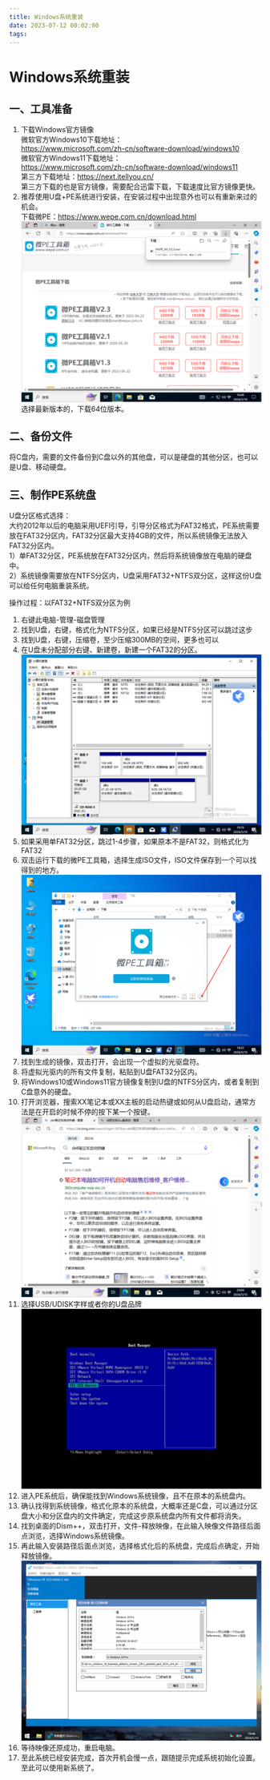 ```yaml
---
title: Windows系统重装
date: 2023-07-12 00:02:00
tags:
---
```

# Windows系统重装

## 一、工具准备  
1. 下载Windows官方镜像  
微软官方Windows10下载地址：  
<https://www.microsoft.com/zh-cn/software-download/windows10>   
微软官方Windows11下载地址：  
<https://www.microsoft.com/zh-cn/software-download/windows11>  
第三方下载地址：<https://next.itellyou.cn/>  
第三方下载的也是官方镜像，需要配合迅雷下载，下载速度比官方镜像更快。
2. 推荐使用U盘+PE系统进行安装，在安装过程中出现意外也可以有重新来过的机会。   
下载微PE：<https://www.wepe.com.cn/download.html>
![微PE下载](/images/wepe_download.png)
选择最新版本的，下载64位版本。
## 二、备份文件
将C盘内，需要的文件备份到C盘以外的其他盘，可以是硬盘的其他分区，也可以是U盘、移动硬盘。
## 三、制作PE系统盘   
U盘分区格式选择：  
大约2012年以后的电脑采用UEFI引导，引导分区格式为FAT32格式，PE系统需要放在FAT32分区内，FAT32分区最大支持4GB的文件，所以系统镜像无法放入FAT32分区内。  
1）单FAT32分区，PE系统放在FAT32分区内，然后将系统镜像放在电脑的硬盘中。  
2）系统镜像需要放在NTFS分区内，U盘采用FAT32+NTFS双分区，这样这份U盘可以给任何电脑重装系统。  

操作过程：以FAT32+NTFS双分区为例
1. 右键此电脑-管理-磁盘管理
2. 找到U盘，右键，格式化为NTFS分区，如果已经是NTFS分区可以跳过这步
3. 找到U盘，右键，压缩卷，至少压缩300MB的空间，更多也可以
4. 在U盘未分配部分右键、新建卷，新建一个FAT32的分区。
   ![U盘分区](/images/U盘分区.png)
5. 如果采用单FAT32分区，跳过1-4步骤，如果原本不是FAT32，则格式化为FAT32
6. 双击运行下载的微PE工具箱，选择生成ISO文件，ISO文件保存到一个可以找得到的地方。
   ![生成ISO](/images/WEPE生成ISO.png)
7. 找到生成的镜像，双击打开，会出现一个虚拟的光驱盘符。
8. 将虚拟光驱内的所有文件复制，粘贴到U盘FAT32分区内。
9. 将Windows10或Windows11官方镜像复制到U盘的NTFS分区内，或者复制到C盘意外的硬盘。
10. 打开浏览器，搜索XX笔记本或XX主板的启动热键或如何从U盘启动，通常方法是在开启的时候不停的按下某一个按键。
    ![U盘启动方法](/images/U盘启动方法.png)
11. 选择USB/UDISK字样或者你的U盘品牌
    ![U盘启动](/images/U盘启动.png)
12. 进入PE系统后，确保能找到Windows系统镜像，且不在原本的系统盘内。
13. 确认找得到系统镜像，格式化原本的系统盘，大概率还是C盘，可以通过分区盘大小和分区盘内的文件确定，完成这步原系统盘内所有文件都将消失。
14. 找到桌面的Dism++，双击打开，文件-释放映像，在此输入映像文件路径后面点浏览，选择Windows系统镜像。
15. 再此输入安装路径后面点浏览，选择格式化后的系统盘，完成后点确定，开始释放镜像。
    ![释放映像](/images/释放映像.png)
16. 等待映像还原成功，重启电脑。
17. 至此系统已经安装完成，首次开机会慢一点，跟随提示完成系统初始化设置。至此可以使用新系统了。